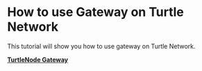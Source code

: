 # How to use Gateway on Turtle Network

This tutorial will show you how to use gateway on Turtle Network.

[**TurtleNode Gateway**](/turtlenode-gateway.md)

